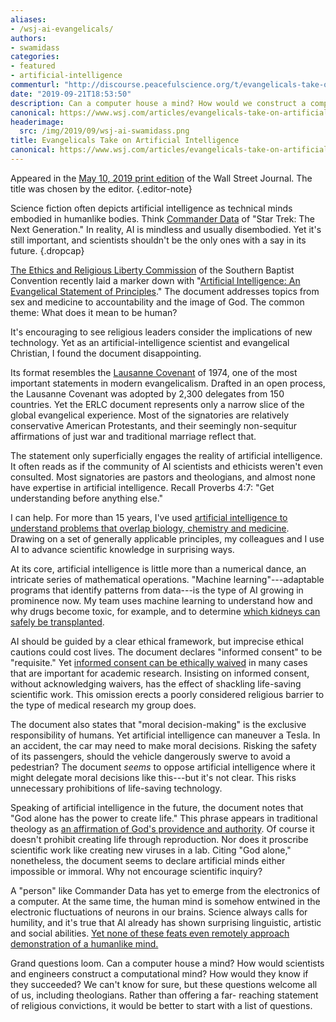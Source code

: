 ```yaml
---
aliases:
- /wsj-ai-evangelicals/
authors:
- swamidass
categories:
- featured
- artificial-intelligence
commenturl: "http://discourse.peacefulscience.org/t/evangelicals-take-on-artificial-intelligence/7898"
date: "2019-09-21T18:53:50"
description: Can a computer house a mind? How would we construct a computational mind? How would they know if they succeeded? These questions welcome all of us.
canonical: https://www.wsj.com/articles/evangelicals-take-on-artificial-intelligence-11557442994
headerimage:
  src: /img/2019/09/wsj-ai-swamidass.png
title: Evangelicals Take on Artificial Intelligence
canonical: https://www.wsj.com/articles/evangelicals-take-on-artificial-intelligence-11557442994
---
```


Appeared in the [May 10, 2019 print edition](https://www.wsj.com/articles/evangelicals-take-on-artificial-intelligence-11557442994) of the Wall Street Journal. The title was chosen by the editor.
{.editor-note}

Science fiction often depicts artificial intelligence as technical minds embodied in humanlike bodies. Think [Commander Data](https://en.wikipedia.org/wiki/Data_(Star_Trek)) of "Star Trek: The Next Generation." In reality, AI is mindless and usually disembodied. Yet it's still important, and scientists shouldn't be the only ones with a say in its future.
{.dropcap}

[The Ethics and Religious Liberty Commission](https://erlc.com) of the Southern Baptist Convention recently laid a marker down with "[Artificial Intelligence: An Evangelical Statement of Principles](https://erlc.com/resource-library/statements/artificial-intelligence-an-evangelical-statement-of-principles)." The document addresses topics from sex and medicine to accountability and the image of God. The common theme: What does it mean to be human?

It's encouraging to see religious leaders consider the implications of new technology. Yet as an artificial-intelligence scientist and evangelical Christian, I found the document disappointing.

Its format resembles the [Lausanne Covenant](https://www.lausanne.org/content/covenant/lausanne-covenant) of 1974, one of the most important statements in modern evangelicalism. Drafted in an open process, the Lausanne Covenant was adopted by 2,300 delegates from 150 countries. Yet the ERLC document represents only a narrow slice of the global evangelical experience. Most of the signatories are relatively conservative American Protestants, and their seemingly non-sequitur affirmations of just war and traditional marriage reflect that.

The statement only superficially engages the reality of artificial intelligence. It often reads as if the community of AI scientists and ethicists weren't even consulted. Most signatories are pastors and theologians, and almost none have expertise in artificial intelligence. Recall Proverbs 4:7: "Get understanding before anything else."

I can help. For more than 15 years, I've used [artificial intelligence to understand problems that overlap biology, chemistry and medicine](https://www.the-scientist.com/bio-business/artificial-intelligence-shakes-up-drug-discovery-65787). Drawing on a set of generally applicable principles, my colleagues and I use AI to advance scientific knowledge in surprising ways.

At its core, artificial intelligence is little more than a numerical dance, an intricate series of mathematical operations. "Machine learning"---adaptable programs that identify patterns from data---is the type of AI growing in prominence now. My team uses machine learning to understand how and why drugs become toxic, for example, and to determine [which kidneys can safely be transplanted](https://ieeexplore.ieee.org/document/8398488/).

AI should be guided by a clear ethical framework, but imprecise ethical cautions could cost lives. The document declares "informed consent" to be "requisite." Yet [informed consent can be ethically waived](https://www2.virginia.edu/vpr/irb/sbs/resources_regulations_subparta.46.116.html) in many cases that are important for academic research. Insisting on informed consent, without acknowledging waivers, has the effect of shackling life-saving scientific work. This omission erects a poorly considered religious barrier to the type of medical research my group does.

The document also states that "moral decision-making" is the exclusive responsibility of humans. Yet artificial intelligence can maneuver a Tesla. In an accident, the car may need to make moral decisions. Risking the safety of its passengers, should the vehicle dangerously swerve to avoid a pedestrian? The document *seems* to oppose artificial intelligence where it might delegate moral decisions like this---but it's not clear. This risks unnecessary prohibitions of life-saving technology.

Speaking of artificial intelligence in the future, the document notes that "God alone has the power to create life." This phrase appears in traditional theology as [an affirmation of God's providence and authority](https://www.llchurch.org/position-statements/god-is-creator-and-redeemer). Of course it doesn't prohibit creating life through reproduction. Nor does it proscribe scientific work like creating new viruses in a lab. Citing "God alone," nonetheless, the document seems to declare artificial minds either impossible or immoral. Why not encourage scientific inquiry?

A "person" like Commander Data has yet to emerge from the electronics of a computer. At the same time, the human mind is somehow entwined in the electronic fluctuations of neurons in our brains. Science always calls for humility, and it's true that AI already has shown surprising linguistic, artistic and social abilities. [Yet none of these feats even remotely approach demonstration of a humanlike mind.](https://discourse.peacefulscience.org/t/of-apes-and-artificial-minds-what-does-it-mean-to-be-human/1742)

Grand questions loom. Can a computer house a mind? How would scientists and engineers construct a computational mind? How would they know if they succeeded? We can't know for sure, but these questions welcome all of us, including theologians. Rather than offering a far- reaching statement of religious convictions, it would be better to start with a list of questions.
